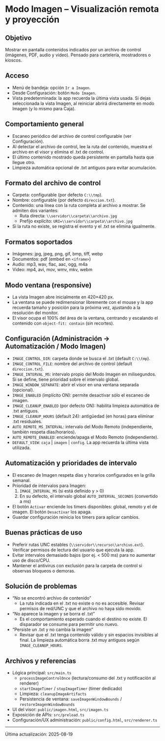 # Modo Imagen – Visualización remota y proyección

## Objetivo
Mostrar en pantalla contenidos indicados por un archivo de control (imágenes, PDF, audio y video). Pensado para cartelería, mostradores o kioscos.

## Acceso
- Menú de bandeja: opción `Ir a Imagen`.
- Desde Configuración: botón `Modo Imagen`.
- Vista predeterminada: la app recuerda la última vista usada. Si dejas seleccionada la vista Imagen, al reiniciar abrirá directamente en modo Imagen (y lo mismo para Caja).

## Comportamiento general
- Escaneo periódico del archivo de control configurable (ver Configuración).
- Al detectar el archivo de control, lee la ruta del contenido, muestra el archivo en el visor y elimina el .txt de control.
- El último contenido mostrado queda persistente en pantalla hasta que llegue otro.
- Limpieza automática opcional de .txt antiguos para evitar acumulación.

## Formato del archivo de control
- Carpeta: configurable (por defecto `C:\\tmp`).
- Nombre: configurable (por defecto `direccion.txt`).
- Contenido: una línea con la ruta completa al archivo a mostrar. Se admiten dos variantes:
  - Ruta directa: `\\servidor\\carpeta\\archivo.jpg`
  - Prefijo explícito: `URI=\\servidor\\carpeta\\archivo.jpg`
- Si la ruta no existe, se registra el evento y el .txt se elimina igualmente.

## Formatos soportados
- Imágenes: jpg, jpeg, png, gif, bmp, tiff, webp
- Documentos: pdf (embed en `<iframe>`)
- Audio: mp3, wav, flac, aac, ogg, m4a
- Video: mp4, avi, mov, wmv, mkv, webm

## Modo ventana (responsive)
- La vista Imagen abre inicialmente en 420×420 px.
- La ventana se puede redimensionar libremente con el mouse y la app recuerda tamaño y posición para la próxima vez, ajustando a la resolución del monitor.
- El visor ocupa el 100% del área de la ventana, centrando y escalando el contenido con `object-fit: contain` (sin recortes).

## Configuración (Administración → Automatización / Modo Imagen)
- `IMAGE_CONTROL_DIR`: carpeta donde se busca el .txt (default `C:\\tmp`).
- `IMAGE_CONTROL_FILE`: nombre del archivo de control (default `direccion.txt`).
- `IMAGE_INTERVAL_MS`: intervalo propio del Modo Imagen en milisegundos. Si se define, tiene prioridad sobre el intervalo global.
- `IMAGE_WINDOW_SEPARATE`: abrir el visor en una ventana separada (opcional).
- `IMAGE_ENABLED` (implícito ON): permite desactivar sólo el escaneo de imagen.
- `IMAGE_CLEANUP_ENABLED` (por defecto ON): habilita limpieza automática de .txt antiguos.
- `IMAGE_CLEANUP_HOURS` (default 24): antigüedad (en horas) para eliminar .txt residuales.
- `AUTO_REMOTE_MS_INTERVAL`: intervalo del Modo Remoto (independiente, también respeta días/horarios).
- `AUTO_REMOTE_ENABLED`: enciende/apaga el Modo Remoto (independiente).
- `DEFAULT_VIEW`: `caja` | `imagen` | `config`. La app recuerda la última vista utilizada.

## Automatización y prioridades de intervalo
- El escaneo de Imagen respeta días y horarios configurados en la grilla semanal.
- Prioridad de intervalos para Imagen:
  1) `IMAGE_INTERVAL_MS` (si está definido y > 0)
  2) En su defecto, el intervalo global `AUTO_INTERVAL_SECONDS` (convertido a ms)
- El botón `Activar` enciende los timers disponibles: global, remoto y el de imagen. El botón `Desactivar` los apaga.
- Guardar configuración reinicia los timers para aplicar cambios.

## Buenas prácticas de uso
- Preferir rutas UNC estables (`\\servidor\\recurso\\archivo.ext`). Verificar permisos de lectura del usuario que ejecuta la app.
- Evitar intervalos demasiado bajos (por ej. < 500 ms) para no aumentar uso de disco/CPU.
- Mantener el antivirus con exclusión para la carpeta de control si observas bloqueos o demoras.

## Solución de problemas
- “No se encontró archivo de contenido”
  - La ruta indicada en el .txt no existe o no es accesible. Revisar permisos de red/UNC y que el archivo no haya sido movido.
- “No aparece la imagen y se borra el .txt”
  - Es el comportamiento esperado cuando el destino no existe. El disparador se consume para permitir uno nuevo.
- “Persiste un .txt y no cambia la imagen”
  - Revisar que el .txt tenga contenido válido y sin espacios invisibles al final. La limpieza automática borra .txt muy antiguos según `IMAGE_CLEANUP_HOURS`.

## Archivos y referencias
- Lógica principal: `src/main.ts`
  - `processImageControlOnce` (lectura/consumo del .txt y notificación al renderer)
  - `startImageTimer` / `stopImageTimer` (timer dedicado)
  - Limpieza: `cleanupImageArtifacts`
  - Persistencia de ventana: `saveImagenWindowBounds` / `restoreImagenWindowBounds`
- UI del visor: `public/imagen.html`, `src/imagen.ts`
- Exposición de APIs: `src/preload.ts`
- Configuración/UX administración: `public/config.html`, `src/renderer.ts`

---
Última actualización: 2025-08-19
